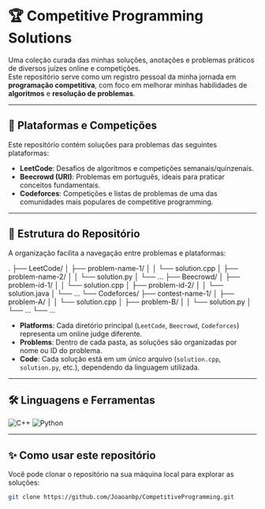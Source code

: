 # 🏆 Competitive Programming Solutions

Uma coleção curada das minhas soluções, anotações e problemas práticos de diversos juízes online e competições.  
Este repositório serve como um registro pessoal da minha jornada em **programação competitiva**, com foco em melhorar minhas habilidades de **algoritmos** e **resolução de problemas**.

---

## 🚀 Plataformas e Competições

Este repositório contém soluções para problemas das seguintes plataformas:

- **LeetCode**: Desafios de algoritmos e competições semanais/quinzenais.  
- **Beecrowd (URI)**: Problemas em português, ideais para praticar conceitos fundamentais.  
- **Codeforces**: Competições e listas de problemas de uma das comunidades mais populares de competitive programming.  

---

## 📁 Estrutura do Repositório

A organização facilita a navegação entre problemas e plataformas:

.
├── LeetCode/
│ ├── problem-name-1/
│ │ └── solution.cpp
│ ├── problem-name-2/
│ │ └── solution.py
│ └── ...
├── Beecrowd/
│ ├── problem-id-1/
│ │ └── solution.cpp
│ ├── problem-id-2/
│ │ └── solution.java
│ └── ...
└── Codeforces/
├── contest-name-1/
│ ├── problem-A/
│ │ └── solution.cpp
│ ├── problem-B/
│ │ └── solution.py
│ └── ...
└── ...


- **Platforms**: Cada diretório principal (`LeetCode`, `Beecrowd`, `Codeforces`) representa um online judge diferente.  
- **Problems**: Dentro de cada pasta, as soluções são organizadas por nome ou ID do problema.  
- **Code**: Cada solução está em um único arquivo (`solution.cpp`, `solution.py`, etc.), dependendo da linguagem utilizada.  

---

## 🛠️ Linguagens e Ferramentas

![C++](https://img.shields.io/badge/C++-00599C?style=for-the-badge&logo=c%2b%2b&logoColor=white)
![Python](https://img.shields.io/badge/Python-3776AB?style=for-the-badge&logo=python&logoColor=white)


---

## ✨ Como usar este repositório

Você pode clonar o repositório na sua máquina local para explorar as soluções:

```bash
git clone https://github.com/Joaoanbp/CompetitiveProgramming.git
